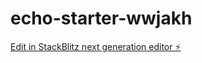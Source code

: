 # echo-starter-wwjakh

[Edit in StackBlitz next generation editor ⚡️](https://stackblitz.com/~/github.com/estrella1245/echo-starter-wwjakh)